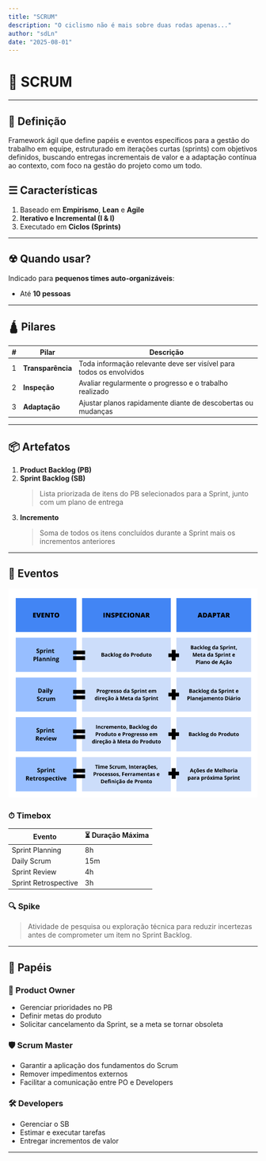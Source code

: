```yaml
---
title: "SCRUM"
description: "O ciclismo não é mais sobre duas rodas apenas..."
author: "sdLn"
date: "2025-08-01"
---
```


# 🚀 SCRUM

---
## 📖 Definição
Framework ágil que define papéis e eventos específicos para a gestão do trabalho em equipe, estruturado em iterações curtas (sprints) com objetivos definidos, buscando entregas incrementais de valor e a adaptação contínua ao contexto, com foco na gestão do projeto como um todo. 

## ☰ Características
1. Baseado em **Empirismo**, **Lean** e **Agile**
2. **Iterativo e Incremental (I & I)**
3. Executado em **Ciclos (Sprints)**

---

## ☢ Quando usar?
Indicado para **pequenos times auto-organizáveis**:
- Até **10 pessoas**

---
## 🛕 Pilares

| # | Pilar            | Descrição |
|---|------------------|-----------|
| 1 | **Transparência** | Toda informação relevante deve ser visível para todos os envolvidos |
| 2 | **Inspeção**      | Avaliar regularmente o progresso e o trabalho realizado |
| 3 | **Adaptação**     | Ajustar planos rapidamente diante de descobertas ou mudanças |


---

## 📦 Artefatos
1. **Product Backlog (PB)**
2. **Sprint Backlog (SB)**
    > Lista priorizada de itens do PB selecionados para a Sprint, junto com um plano de entrega  
3. **Incremento**
    > Soma de todos os itens concluídos durante a Sprint mais os incrementos anteriores

---

## 📅 Eventos

![resumo dos eventos scrum](assets/eventosscrum.png)

### ⏱ Timebox
| Evento               | ⏳ Duração Máxima |
|----------------------|-----------------|
| Sprint Planning      | 8h              |
| Daily Scrum          | 15m             |
| Sprint Review        | 4h              |
| Sprint Retrospective | 3h              |

### 🔍 Spike
> Atividade de pesquisa ou exploração técnica para reduzir incertezas antes de comprometer um item no Sprint Backlog.

---

## 👥 Papéis
### 🧭 Product Owner
- Gerenciar prioridades no PB  
- Definir metas do produto  
- Solicitar cancelamento da Sprint, se a meta se tornar obsoleta  

### 🛡 Scrum Master
- Garantir a aplicação dos fundamentos do Scrum  
- Remover impedimentos externos  
- Facilitar a comunicação entre PO e Developers  

### 🛠 Developers
- Gerenciar o SB  
- Estimar e executar tarefas  
- Entregar incrementos de valor  

---
